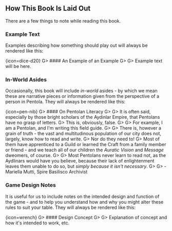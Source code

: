 ## How This Book Is Laid Out

There are a few things to note while reading this book.

### Example Text

Examples describing how something should play out will always be rendered like this:

{icon=dice-d20}
G> #### An Example of an Example
G>
G> Example text will be here.

### In-World Asides

Occasionally, this book will include _in-world_ asides - by which we mean these are narrative pieces or information given from the perspective of a person in Pentola.
They will always be rendered like this:

{icon=pen-nib}
G> #### On Pentolan Literacy
G>
G> It is often said, especially by those bright scholars of the Aydinlar Empire, that Pentolans have no grasp of letters.
G> This is, obviously, false.
G>
G> For example, I am a Pentolan, and I'm writing this field guide.
G>
G> There is, however a grain of truth - the vast and multitudinous population of our city does not, largely, know how to read and write.
G> Nor do they need to!
G> Most of them have apprenticed to a Guild or learned the Craft from a family member or friend - and we teach all of our children the _Auratic Vision_ and _Message_ dweomers, of course.
G>
G> Most Pentolans never learn to read not, as the Aydlinars would have you believe, because their lack of enlightenment leaves them unable to do so, but _simply because it isn't necessary_.
G>
G> - Mariella Mutti, Spire Basilisco Archivist

### Game Design Notes

It is useful for us to include notes on the intended design and function of the game - and to help you understand how and why you might alter these rules to suit your table.
They will always be rendered like this:

{icon=wrench}
G> #### Design Concept
G>
G> Explanation of concept and how it's intended to work, etc.

